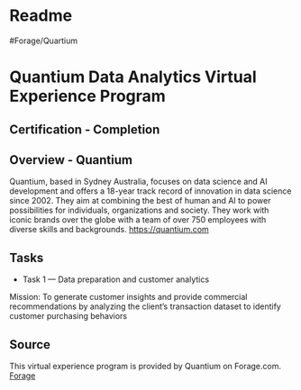 # Readme
#Forage/Quartium

# Quantium Data Analytics Virtual Experience Program 
## Certification - Completion 

## Overview - Quantium 
Quantium, based in Sydney Australia, focuses on data science and AI development and offers a 18-year track record of innovation in data science since 2002.  They aim at combining the best of human and AI to power possibilities for individuals, organizations and society. They work with iconic brands over the globe with a team of over 750 employees with diverse skills and backgrounds. 
https://quantium.com

## Tasks
- Task 1 — Data preparation and customer analytics

Mission: To generate customer insights and provide commercial recommendations by analyzing the client’s transaction dataset to identify customer purchasing behaviors 


## Source
This virtual experience program is provided by Quantium on Forage.com. 
[Forage](https://www.theforage.com/virtual-internships/prototype/NkaC7knWtjSbi6aYv/Data%20Analytics%20Virtual%20Experience%20Program?ref=icZRuXEQEawEcLrxz)
